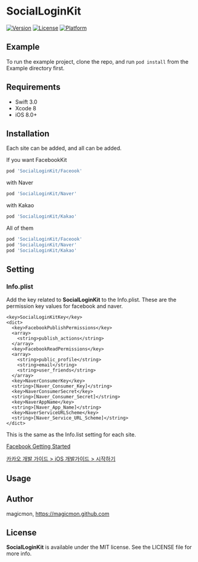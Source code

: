 # SocialLoginKit

[![Version](https://img.shields.io/cocoapods/v/SocialLoginKit.svg?style=flat)](http://cocoapods.org/pods/SocialLoginKit)
[![License](https://img.shields.io/cocoapods/l/SocialLoginKit.svg?style=flat)](http://cocoapods.org/pods/SocialLoginKit)
[![Platform](https://img.shields.io/cocoapods/p/SocialLoginKit.svg?style=flat)](http://cocoapods.org/pods/SocialLoginKit)

## Example

To run the example project, clone the repo, and run `pod install` from the Example directory first.

## Requirements

* Swift 3.0
* Xcode 8
* iOS 8.0+

## Installation

Each site can be added, and all can be added.

If you want FacebookKit
```ruby
pod 'SocialLoginKit/Faceook'
```

with Naver
```ruby
pod 'SocialLoginKit/Naver'
```

with Kakao
```ruby
pod 'SocialLoginKit/Kakao'
```

All of them
```ruby
pod 'SocialLoginKit/Faceook'
pod 'SocialLoginKit/Naver'
pod 'SocialLoginKit/Kakao'
```

## Setting

### Info.plist

Add the key related to **SocialLoginKit** to the Info.plist. These are the permission key values for facebook and naver.

```
<key>SocialLoginKitKey</key>
<dict>
  <key>FacebookPublishPermissions</key>
  <array>
    <string>publish_actions</string>
  </array>
  <key>FacebookReadPermissions</key>
  <array>
    <string>public_profile</string>
    <string>email</string>
    <string>user_friends</string>
  </array>
  <key>NaverConsumerKey</key>
  <string>[Naver_Consumer_Key]</string>
  <key>NaverConsumerSecret</key>
  <string>[Naver_Consumer_Secret]</string>
  <key>NaverAppName</key>
  <string>[Naver_App_Name]</string>
  <key>NaverServiceURLScheme</key>
  <string>[Naver_Service_URL_Scheme]</string>
</dict>
```

This is the same as the Info.list setting for each site.

[Facebook Getting Started](https://developers.facebook.com/docs/ios/getting-started)

[카카오 개발 가이드 > iOS 개발가이드 > 시작하기](https://developers.kakao.com/docs/ios#시작하기-개발환경-구성)

## Usage


## Author

magicmon, https://magicmon.github.com 

## License

**SocialLoginKit** is available under the MIT license. See the LICENSE file for more info.
